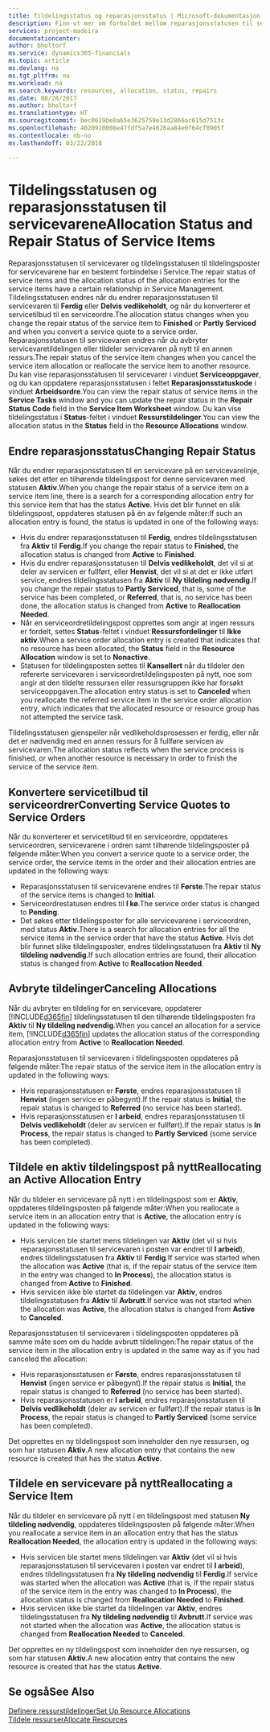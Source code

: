 ```yaml
---
title: Tildelingsstatus og reparasjonsstatus | Microsoft-dokumentasjon
description: Finn ut mer om forholdet mellom reparasjonsstatusen til servicevarer og tildelingsstatusen til tildelingspostene for dem.
services: project-madeira
documentationcenter: 
author: bholtorf
ms.service: dynamics365-financials
ms.topic: article
ms.devlang: na
ms.tgt_pltfrm: na
ms.workload: na
ms.search.keywords: resources, allocation, status, repairs
ms.date: 08/28/2017
ms.author: bholtorf
ms.translationtype: HT
ms.sourcegitcommit: bec0619be0a65e3625759e13d2866ac615d7513c
ms.openlocfilehash: 4020910008e47fdf5a7e4626aa84e0f64cf0905f
ms.contentlocale: nb-no
ms.lasthandoff: 03/22/2018

---
```

# <a name="allocation-status-and-repair-status-of-service-items"></a><span data-ttu-id="c10f2-103">Tildelingsstatusen og reparasjonsstatusen til servicevarene</span><span class="sxs-lookup"><span data-stu-id="c10f2-103">Allocation Status and Repair Status of Service Items</span></span>
<span data-ttu-id="c10f2-104">Reparasjonsstatusen til servicevarer og tildelingsstatusen til tildelingsposter for servicevarene har en bestemt forbindelse i Service.</span><span class="sxs-lookup"><span data-stu-id="c10f2-104">The repair status of service items and the allocation status of the allocation entries for the service items have a certain relationship in Service Management.</span></span> <span data-ttu-id="c10f2-105">Tildelingsstatusen endres når du endrer reparasjonsstatusen til servicevaren til **Ferdig** eller **Delvis vedlikeholdt**, og når du konverterer et servicetilbud til en serviceordre.</span><span class="sxs-lookup"><span data-stu-id="c10f2-105">The allocation status changes when you change the repair status of the service item to **Finished** or **Partly Serviced** and when you convert a service quote to a service order.</span></span> <span data-ttu-id="c10f2-106">Reparasjonsstatusen til servicevaren endres når du avbryter servicevaretildelingen eller tildeler servicevaren på nytt til en annen ressurs.</span><span class="sxs-lookup"><span data-stu-id="c10f2-106">The repair status of the service item changes when you cancel the service item allocation or reallocate the service item to another resource.</span></span> <span data-ttu-id="c10f2-107">Du kan vise reparasjonsstatusen til servicevarer i vinduet **Serviceoppgaver**, og du kan oppdatere reparasjonsstatusen i feltet **Reparasjonsstatuskode** i vinduet **Arbeidsordre**.</span><span class="sxs-lookup"><span data-stu-id="c10f2-107">You can view the repair status of service items in the **Service Tasks** window and you can update the repair status in the **Repair Status Code** field in the **Service Item Worksheet** window.</span></span> <span data-ttu-id="c10f2-108">Du kan vise tildelingsstatus i **Status**-feltet i vinduet **Ressurstildelinger**.</span><span class="sxs-lookup"><span data-stu-id="c10f2-108">You can view the allocation status in the **Status** field in the **Resource Allocations** window.</span></span>  
  
## <a name="changing-repair-status"></a><span data-ttu-id="c10f2-109">Endre reparasjonsstatus</span><span class="sxs-lookup"><span data-stu-id="c10f2-109">Changing Repair Status</span></span>  
<span data-ttu-id="c10f2-110">Når du endrer reparasjonsstatusen til en servicevare på en servicevarelinje, søkes det etter en tilhørende tildelingspost for denne servicevaren med statusen **Aktiv**.</span><span class="sxs-lookup"><span data-stu-id="c10f2-110">When you change the repair status of a service item on a service item line, there is a search for a corresponding allocation entry for this service item that has the status **Active**.</span></span> <span data-ttu-id="c10f2-111">Hvis det blir funnet en slik tildelingspost, oppdateres statusen på én av følgende måter:</span><span class="sxs-lookup"><span data-stu-id="c10f2-111">If such an allocation entry is found, the status is updated in one of the following ways:</span></span>  
  
* <span data-ttu-id="c10f2-112">Hvis du endrer reparasjonsstatusen til **Ferdig**, endres tildelingsstatusen fra **Aktiv** til **Ferdig**.</span><span class="sxs-lookup"><span data-stu-id="c10f2-112">If you change the repair status to **Finished**, the allocation status is changed from **Active** to **Finished**.</span></span>  
* <span data-ttu-id="c10f2-113">Hvis du endrer reparasjonsstatusen til **Delvis vedlikeholdt**, det vil si at deler av servicen er fullført, eller **Henvist**, det vil si at det er ikke utført service, endres tildelingsstatusen fra **Aktiv** til **Ny tildeling nødvendig**.</span><span class="sxs-lookup"><span data-stu-id="c10f2-113">If you change the repair status to **Partly Serviced**, that is, some of the service has been completed, or **Referred**, that is, no service has been done, the allocation status is changed from **Active** to **Reallocation Needed**.</span></span>  
* <span data-ttu-id="c10f2-114">Når en serviceordretildelingspost opprettes som angir at ingen ressurs er fordelt, settes **Status**-feltet i vinduet **Ressursfordelinger** til **Ikke aktiv**.</span><span class="sxs-lookup"><span data-stu-id="c10f2-114">When a service order allocation entry is created that indicates that no resource has been allocated, the **Status** field in the **Resource Allocation** window is set to **Nonactive**.</span></span>  
* <span data-ttu-id="c10f2-115">Statusen for tildelingsposten settes til **Kansellert** når du tildeler den refererte servicevaren i serviceordretildelingsposten på nytt, noe som angir at den tildelte ressursen eller ressursgruppen ikke har forsøkt serviceoppgaven.</span><span class="sxs-lookup"><span data-stu-id="c10f2-115">The allocation entry status is set to **Canceled** when you reallocate the referred service item in the service order allocation entry, which indicates that the allocated resource or resource group has not attempted the service task.</span></span>  
  
<span data-ttu-id="c10f2-116">Tildelingsstatusen gjenspeiler når vedlikeholdsprosessen er ferdig, eller når det er nødvendig med en annen ressurs for å fullføre servicen av servicevaren.</span><span class="sxs-lookup"><span data-stu-id="c10f2-116">The allocation status reflects when the service process is finished, or when another resource is necessary in order to finish the service of the service item.</span></span>  
  
## <a name="converting-service-quotes-to-service-orders"></a><span data-ttu-id="c10f2-117">Konvertere servicetilbud til serviceordrer</span><span class="sxs-lookup"><span data-stu-id="c10f2-117">Converting Service Quotes to Service Orders</span></span>  
<span data-ttu-id="c10f2-118">Når du konverterer et servicetilbud til en serviceordre, oppdateres serviceordren, servicevarene i ordren samt tilhørende tildelingsposter på følgende måter:</span><span class="sxs-lookup"><span data-stu-id="c10f2-118">When you convert a service quote to a service order, the service order, the service items in the order and their allocation entries are updated in the following ways:</span></span>  
  
* <span data-ttu-id="c10f2-119">Reparasjonsstatusen til servicevarene endres til **Første**.</span><span class="sxs-lookup"><span data-stu-id="c10f2-119">The repair status of the service items is changed to **Initial**.</span></span>  
* <span data-ttu-id="c10f2-120">Serviceordrestatusen endres til **I kø**.</span><span class="sxs-lookup"><span data-stu-id="c10f2-120">The service order status is changed to **Pending**.</span></span>  
* <span data-ttu-id="c10f2-121">Det søkes etter tildelingsposter for alle servicevarene i serviceordren, med status **Aktiv**.</span><span class="sxs-lookup"><span data-stu-id="c10f2-121">There is a search for allocation entries for all the service items in the service order that have the status **Active**.</span></span> <span data-ttu-id="c10f2-122">Hvis det blir funnet slike tildelingsposter, endres tildelingsstatusen fra **Aktiv** til **Ny tildeling nødvendig**.</span><span class="sxs-lookup"><span data-stu-id="c10f2-122">If such allocation entries are found, their allocation status is changed from **Active** to **Reallocation Needed**.</span></span>  
  
## <a name="canceling-allocations"></a><span data-ttu-id="c10f2-123">Avbryte tildelinger</span><span class="sxs-lookup"><span data-stu-id="c10f2-123">Canceling Allocations</span></span>  
<span data-ttu-id="c10f2-124">Når du avbryter en tildeling for en servicevare, oppdaterer [!INCLUDE[d365fin](includes/d365fin_md.md)] tildelingsstatusen til den tilhørende tildelingsposten fra **Aktiv** til **Ny tildeling nødvendig**.</span><span class="sxs-lookup"><span data-stu-id="c10f2-124">When you cancel an allocation for a service item, [!INCLUDE[d365fin](includes/d365fin_md.md)] updates the allocation status of the corresponding allocation entry from **Active** to **Reallocation Needed**.</span></span>

<span data-ttu-id="c10f2-125">Reparasjonsstatusen til servicevaren i tildelingsposten oppdateres på følgende måter:</span><span class="sxs-lookup"><span data-stu-id="c10f2-125">The repair status of the service item in the allocation entry is updated in the following ways:</span></span>  
  
* <span data-ttu-id="c10f2-126">Hvis reparasjonsstatusen er **Første**, endres reparasjonsstatusen til **Henvist** (ingen service er påbegynt).</span><span class="sxs-lookup"><span data-stu-id="c10f2-126">If the repair status is **Initial**, the repair status is changed to **Referred** (no service has been started).</span></span>  
* <span data-ttu-id="c10f2-127">Hvis reparasjonsstatusen er **I arbeid**, endres reparasjonsstatusen til **Delvis vedlikeholdt** (deler av servicen er fullført).</span><span class="sxs-lookup"><span data-stu-id="c10f2-127">If the repair status is **In Process**, the repair status is changed to **Partly Serviced** (some service has been completed).</span></span>  
  
## <a name="reallocating-an-active-allocation-entry"></a><span data-ttu-id="c10f2-128">Tildele en aktiv tildelingspost på nytt</span><span class="sxs-lookup"><span data-stu-id="c10f2-128">Reallocating an Active Allocation Entry</span></span>  
<span data-ttu-id="c10f2-129">Når du tildeler en servicevare på nytt i en tildelingspost som er **Aktiv**, oppdateres tildelingsposten på følgende måter:</span><span class="sxs-lookup"><span data-stu-id="c10f2-129">When you reallocate a service item in an allocation entry that is **Active**, the allocation entry is updated in the following ways:</span></span>  
  
* <span data-ttu-id="c10f2-130">Hvis servicen ble startet mens tildelingen var **Aktiv** (det vil si hvis reparasjonsstatusen til servicevaren i posten var endret til **I arbeid**), endres tildelingsstatusen fra **Aktiv** til **Ferdig**.</span><span class="sxs-lookup"><span data-stu-id="c10f2-130">If service was started when the allocation was **Active** (that is, if the repair status of the service item in the entry was changed to **In Process**), the allocation status is changed from **Active** to **Finished**.</span></span>  
* <span data-ttu-id="c10f2-131">Hvis servicen ikke ble startet da tildelingen var **Aktiv**, endres tildelingsstatusen fra **Aktiv** til **Avbrutt**.</span><span class="sxs-lookup"><span data-stu-id="c10f2-131">If service was not started when the allocation was **Active**, the allocation status is changed from **Active** to **Canceled**.</span></span>  
  
<span data-ttu-id="c10f2-132">Reparasjonsstatusen til servicevaren i tildelingsposten oppdateres på samme måte som om du hadde avbrutt tildelingen:</span><span class="sxs-lookup"><span data-stu-id="c10f2-132">The repair status of the service item in the allocation entry is updated in the same way as if you had canceled the allocation:</span></span>  
  
* <span data-ttu-id="c10f2-133">Hvis reparasjonsstatusen er **Første**, endres reparasjonsstatusen til **Henvist** (ingen service er påbegynt).</span><span class="sxs-lookup"><span data-stu-id="c10f2-133">If the repair status is **Initial**, the repair status is changed to **Referred** (no service has been started).</span></span>  
* <span data-ttu-id="c10f2-134">Hvis reparasjonsstatusen er **I arbeid**, endres reparasjonsstatusen til **Delvis vedlikeholdt** (deler av servicen er fullført).</span><span class="sxs-lookup"><span data-stu-id="c10f2-134">If the repair status is **In Process**, the repair status is changed to **Partly Serviced** (some service has been completed).</span></span>  
  
<span data-ttu-id="c10f2-135">Det opprettes en ny tildelingspost som inneholder den nye ressursen, og som har statusen **Aktiv**.</span><span class="sxs-lookup"><span data-stu-id="c10f2-135">A new allocation entry that contains the new resource is created that has the status **Active**.</span></span>  
  
## <a name="reallocating-a-service-item"></a><span data-ttu-id="c10f2-136">Tildele en servicevare på nytt</span><span class="sxs-lookup"><span data-stu-id="c10f2-136">Reallocating a Service Item</span></span>  
<span data-ttu-id="c10f2-137">Når du tildeler en servicevare på nytt i en tildelingspost med statusen **Ny tildeling nødvendig**, oppdateres tildelingsposten på følgende måter:</span><span class="sxs-lookup"><span data-stu-id="c10f2-137">When you reallocate a service item in an allocation entry that has the status **Reallocation Needed**, the allocation entry is updated in the following ways:</span></span>  
  
* <span data-ttu-id="c10f2-138">Hvis servicen ble startet mens tildelingen var **Aktiv** (det vil si hvis reparasjonsstatusen til servicevaren i posten var endret til **I arbeid**), endres tildelingsstatusen fra **Ny tildeling nødvendig** til **Ferdig**.</span><span class="sxs-lookup"><span data-stu-id="c10f2-138">If service was started when the allocation was **Active** (that is, if the repair status of the service item in the entry was changed to **In Process**), the allocation status is changed from **Reallocation Needed** to **Finished**.</span></span>  
* <span data-ttu-id="c10f2-139">Hvis servicen ikke ble startet da tildelingen var **Aktiv**, endres tildelingsstatusen fra **Ny tildeling nødvendig** til **Avbrutt**.</span><span class="sxs-lookup"><span data-stu-id="c10f2-139">If service was not started when the allocation was **Active**, the allocation status is changed from **Reallocation Needed** to **Canceled**.</span></span>  
  
<span data-ttu-id="c10f2-140">Det opprettes en ny tildelingspost som inneholder den nye ressursen, og som har statusen **Aktiv**.</span><span class="sxs-lookup"><span data-stu-id="c10f2-140">A new allocation entry that contains the new resource is created that has the status **Active**.</span></span>  
  
## <a name="see-also"></a><span data-ttu-id="c10f2-141">Se også</span><span class="sxs-lookup"><span data-stu-id="c10f2-141">See Also</span></span>  
[<span data-ttu-id="c10f2-142">Definere ressurstildelinger</span><span class="sxs-lookup"><span data-stu-id="c10f2-142">Set Up Resource Allocations</span></span>](service-how-setup-resource-allocation.md)  
[<span data-ttu-id="c10f2-143">Tildele ressurser</span><span class="sxs-lookup"><span data-stu-id="c10f2-143">Allocate Resources</span></span>](service-how-to-allocate-resources.md)  


